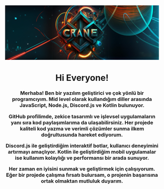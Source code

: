 

<p align=center>
<img src="https://github.com/cranedevs/cranedevs/blob/main/cranethub.png" alt="">
</p>
<h1 align="center">Hi Everyone!</h1>


<h3 style="text-align:center;">
Merhaba! Ben bir yazılım geliştirici ve çok yönlü bir programcıyım. Mid level olarak kullandığım diller arasında JavaScript, Node.js, Discord.js ve Kotlin bulunuyor.

GitHub profilimde, zekice tasarımlı ve işlevsel uygulamaların yanı sıra kod paylaşımlarıma da ulaşabilirsiniz. Her projede kaliteli kod yazma ve verimli çözümler sunma ilkem doğrultusunda hareket ediyorum.

Discord.js ile geliştirdiğim interaktif botlar, kullanıcı deneyimini artırmayı amaçlıyor. Kotlin ile geliştirdiğim mobil uygulamalar ise kullanım kolaylığı ve performansı bir arada sunuyor.

Her zaman en iyisini sunmak ve geliştirmek için çalışıyorum. Eğer bir projede çalışma fırsatı bulursam, o projenin başarısına ortak olmaktan mutluluk duyarım.
</h3>


